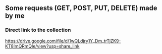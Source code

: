 ## Some requests (GET, POST, PUT, DELETE) made by me

### Direct link to the collection

https://drive.google.com/file/d/1wQLdjry1Y_Dm_trTjZK9-KT8ImQRmQle/view?usp=share_link
